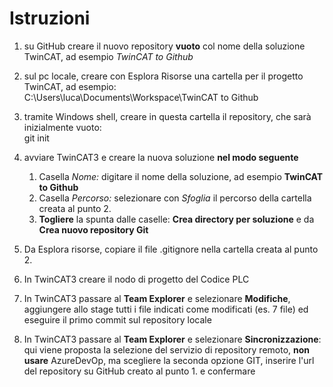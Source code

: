 # Istruzioni

1. su GitHub creare il nuovo repository **vuoto** col nome della soluzione TwinCAT, ad esempio _TwinCAT to Github_
2. sul pc locale, creare con Esplora Risorse una cartella per il progetto TwinCAT, ad esempio:<br>
   C:\Users\luca\Documents\Workspace\TwinCAT to Github
   
2. tramite Windows shell, creare in questa cartella il repository, che sarà inizialmente vuoto: <br>
   git init
   
3. avviare TwinCAT3 e creare la nuova soluzione **nel modo seguente** 
    1. Casella _Nome:_ digitare il nome della soluzione, ad esempio **TwinCAT to Github**
    2. Casella _Percorso:_ selezionare con *Sfoglia* il percorso della cartella creata al punto 2.
    3. **Togliere** la spunta dalle caselle: **Crea directory per soluzione** e da **Crea nuovo repository Git**
  
4. Da Esplora risorse, copiare il file .gitignore nella cartella creata al punto 2.
5. In TwinCAT3 creare il nodo di progetto del Codice PLC
6. In TwinCAT3 passare al **Team Explorer** e selezionare **Modifiche**, aggiungere allo stage tutti i file indicati come modificati (es. 7 file) ed eseguire il primo commit sul repository locale
7. In TwinCAT3 passare al **Team Explorer** e selezionare **Sincronizzazione**: qui viene proposta la selezione del servizio di repository remoto, **non usare** AzureDevOp, ma scegliere la seconda opzione GIT, inserire l'url del repository su GitHub creato al punto 1. e confermare
